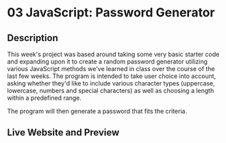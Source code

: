 # 03 JavaScript: Password Generator

## Description

This week's project was based around taking some very basic starter code and expanding upon it to create a random password generator utilizing various JavaScript methods we've learned in class over the course of the last few weeks. The program is intended to take user choice into account, asking whether they'd like to include various character types (uppercase, lowercase, numbers and special characters) as well as choosing a length within a predefined range.

The program will then generate a password that fits the criteria.

## Live Website and Preview

